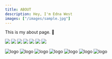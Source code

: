 ```yaml
---
title: ABOUT
description: Hey, I'm Edna West
images: ["/images/sample.jpg"]
---
```



This is my about page. :wave:


<img src="/images/referenzen/contentteam_logo.jpg" class="reference-logo">
<img src="/images/referenzen/eon_logo.jpg" class="reference-logo"> 
<img src="/images/referenzen/imageloop_logo.jpg" class="reference-logo"> 
<img src="/images/referenzen/pkw_de_logo.png" class="reference-logo"> 
<img src="/images/referenzen/rewe_digital_logo.jpg" class="reference-logo"> 
<img src="/images/referenzen/schlankr_logo.png" class="reference-logo"> 
<img src="/images/referenzen/vodafone_logo.png" class="reference-logo"> 



![logo](/images/referenzen/contentteam_logo.jpg "Contentteam AG")
![logo](/images/referenzen/eon_logo.jpg "")
![logo](/images/referenzen/imageloop_logo.jpg "")
![logo](/images/referenzen/pkw_de_logo.png "")
![logo](/images/referenzen/rewe_digital_logo.jpg "")
![logo](/images/referenzen/schlankr_logo.png "")
![logo](/images/referenzen/vodafone_logo.png "")
